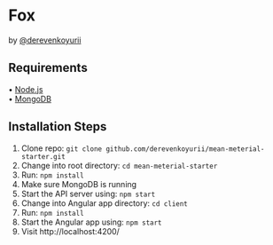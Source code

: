 # Fox
by [@derevenkoyurii](https://github.com/derevenkoyurii)

## Requirements

• [Node.js](http://nodejs.org/)  
• [MongoDB](https://www.mongodb.org/)

## Installation Steps

1. Clone repo: `git clone github.com/derevenkoyurii/mean-meterial-starter.git`
2. Change into root directory: `cd mean-meterial-starter`
3. Run: `npm install`
4. Make sure MongoDB is running
5. Start the API server using: `npm start`
6. Change into Angular app directory: `cd client`
7. Run: `npm install`
8. Start the Angular app using: `npm start`
9. Visit http://localhost:4200/ 


